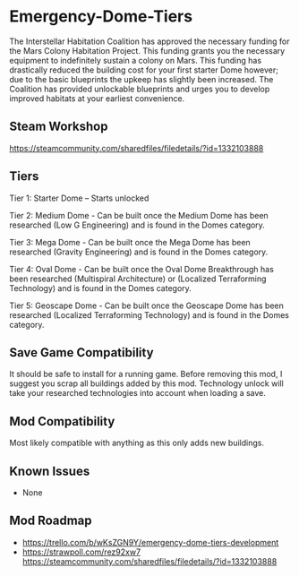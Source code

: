 # Emergency-Dome-Tiers

The Interstellar Habitation Coalition has approved the necessary funding for the Mars Colony Habitation Project. This funding grants you the necessary equipment to indefinitely sustain a colony on Mars. This funding has drastically reduced the building cost for your first starter Dome however; due to the basic blueprints the upkeep has slightly been increased. The Coalition has provided unlockable blueprints and urges you to develop improved habitats at your earliest convenience.

## Steam Workshop

https://steamcommunity.com/sharedfiles/filedetails/?id=1332103888

## Tiers 

Tier 1: Starter Dome – Starts unlocked

Tier 2: Medium Dome - Can be built once the Medium Dome has been researched (Low G Engineering) and is found in the Domes category.

Tier 3: Mega Dome - Can be built once the Mega Dome has been researched (Gravity Engineering) and is found in the Domes category.

Tier 4: Oval Dome - Can be built once the Oval Dome Breakthrough has been researched (Multispiral Architecture) or (Localized Terraforming Technology) and is found in the Domes category.

Tier 5: Geoscape Dome - Can be built once the Geoscape Dome has been researched (Localized Terraforming Technology) and is found in the Domes category.

## Save Game Compatibility 
It should be safe to install for a running game. Before removing this mod, I suggest you scrap all buildings added by this mod.
Technology unlock will take your researched technologies into account when loading a save.

## Mod Compatibility 
Most likely compatible with anything as this only adds new buildings.

## Known Issues 
- None

## Mod Roadmap 
- https://trello.com/b/wKsZGN9Y/emergency-dome-tiers-development
- https://strawpoll.com/rez92xw7
https://steamcommunity.com/sharedfiles/filedetails/?id=1332103888
